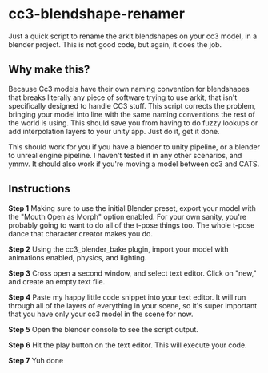 # cc3-blendshape-renamer

Just a quick script to rename the arkit blendshapes on your cc3 model, in a blender project.
This is not good code, but again, it does the job.

## Why make this?

Because Cc3 models have their own naming convention for blendshapes that breaks literally any piece of software trying to use arkit, that isn't specifically designed to handle CC3 stuff. This script corrects the problem, bringing your model into line with the same naming conventions the rest of the world is using. This should save you from having to do fuzzy lookups or add interpolation layers to your unity app. Just do it, get it done.

This should work for you if you have a blender to unity pipeline, or a blender to unreal engine pipeline. I haven't tested it in any other scenarios, and ymmv. It should also work if you're moving a model between cc3 and CATS.

## Instructions

**Step 1** Making sure to use the initial Blender preset, export your model with the "Mouth Open as Morph" option enabled.
For your own sanity, you're probably going to want to do all of the t-pose things too. The whole t-pose dance that character creator makes you do.

**Step 2** Using the cc3_blender_bake plugin, import your model with animations enabled, physics, and lighting.

**Step 3** Cross open a second window, and select text editor. Click on "new," and create an empty text file.

**Step 4** Paste my happy little code snippet into your text editor. It will run through all of the layers of everything in your scene, so it's super important that you have only your cc3 model in the scene for now. 

**Step 5** Open the blender console to see the script output.

**Step 6** Hit the play button on the text editor. This will execute your code.

**Step 7** Yuh done
